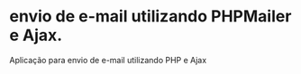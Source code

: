 # envio de e-mail utilizando PHPMailer e Ajax.


Aplicação para envio de e-mail utilizando PHP e Ajax
